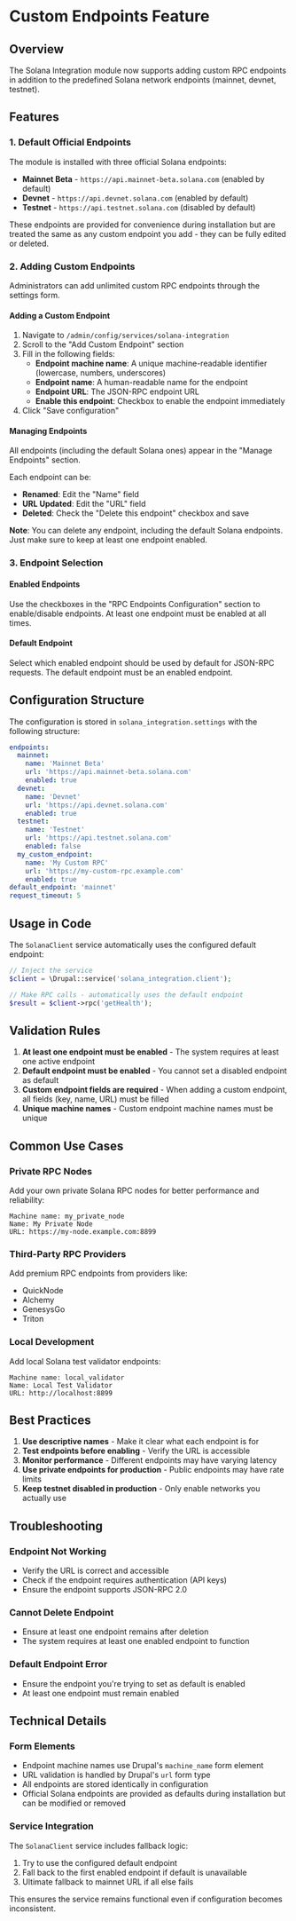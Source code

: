 # Custom Endpoints Feature

## Overview

The Solana Integration module now supports adding custom RPC endpoints in addition to the predefined Solana network endpoints (mainnet, devnet, testnet).

## Features

### 1. **Default Official Endpoints**
The module is installed with three official Solana endpoints:
- **Mainnet Beta** - `https://api.mainnet-beta.solana.com` (enabled by default)
- **Devnet** - `https://api.devnet.solana.com` (enabled by default)
- **Testnet** - `https://api.testnet.solana.com` (disabled by default)

These endpoints are provided for convenience during installation but are treated the same as any custom endpoint you add - they can be fully edited or deleted.

### 2. **Adding Custom Endpoints**
Administrators can add unlimited custom RPC endpoints through the settings form.

#### Adding a Custom Endpoint

1. Navigate to `/admin/config/services/solana-integration`
2. Scroll to the "Add Custom Endpoint" section
3. Fill in the following fields:
   - **Endpoint machine name**: A unique machine-readable identifier (lowercase, numbers, underscores)
   - **Endpoint name**: A human-readable name for the endpoint
   - **Endpoint URL**: The JSON-RPC endpoint URL
   - **Enable this endpoint**: Checkbox to enable the endpoint immediately
4. Click "Save configuration"

#### Managing Endpoints

All endpoints (including the default Solana ones) appear in the "Manage Endpoints" section.

Each endpoint can be:
- **Renamed**: Edit the "Name" field
- **URL Updated**: Edit the "URL" field
- **Deleted**: Check the "Delete this endpoint" checkbox and save

**Note**: You can delete any endpoint, including the default Solana endpoints. Just make sure to keep at least one endpoint enabled.

### 3. **Endpoint Selection**

#### Enabled Endpoints
Use the checkboxes in the "RPC Endpoints Configuration" section to enable/disable endpoints. At least one endpoint must be enabled at all times.

#### Default Endpoint
Select which enabled endpoint should be used by default for JSON-RPC requests. The default endpoint must be an enabled endpoint.

## Configuration Structure

The configuration is stored in `solana_integration.settings` with the following structure:

```yaml
endpoints:
  mainnet:
    name: 'Mainnet Beta'
    url: 'https://api.mainnet-beta.solana.com'
    enabled: true
  devnet:
    name: 'Devnet'
    url: 'https://api.devnet.solana.com'
    enabled: true
  testnet:
    name: 'Testnet'
    url: 'https://api.testnet.solana.com'
    enabled: false
  my_custom_endpoint:
    name: 'My Custom RPC'
    url: 'https://my-custom-rpc.example.com'
    enabled: true
default_endpoint: 'mainnet'
request_timeout: 5
```

## Usage in Code

The `SolanaClient` service automatically uses the configured default endpoint:

```php
// Inject the service
$client = \Drupal::service('solana_integration.client');

// Make RPC calls - automatically uses the default endpoint
$result = $client->rpc('getHealth');
```

## Validation Rules

1. **At least one endpoint must be enabled** - The system requires at least one active endpoint
2. **Default endpoint must be enabled** - You cannot set a disabled endpoint as default
3. **Custom endpoint fields are required** - When adding a custom endpoint, all fields (key, name, URL) must be filled
4. **Unique machine names** - Custom endpoint machine names must be unique

## Common Use Cases

### Private RPC Nodes
Add your own private Solana RPC nodes for better performance and reliability:

```
Machine name: my_private_node
Name: My Private Node
URL: https://my-node.example.com:8899
```

### Third-Party RPC Providers
Add premium RPC endpoints from providers like:
- QuickNode
- Alchemy
- GenesysGo
- Triton

### Local Development
Add local Solana test validator endpoints:

```
Machine name: local_validator
Name: Local Test Validator
URL: http://localhost:8899
```

## Best Practices

1. **Use descriptive names** - Make it clear what each endpoint is for
2. **Test endpoints before enabling** - Verify the URL is accessible
3. **Monitor performance** - Different endpoints may have varying latency
4. **Use private endpoints for production** - Public endpoints may have rate limits
5. **Keep testnet disabled in production** - Only enable networks you actually use

## Troubleshooting

### Endpoint Not Working
- Verify the URL is correct and accessible
- Check if the endpoint requires authentication (API keys)
- Ensure the endpoint supports JSON-RPC 2.0

### Cannot Delete Endpoint
- Ensure at least one endpoint remains after deletion
- The system requires at least one enabled endpoint to function

### Default Endpoint Error
- Ensure the endpoint you're trying to set as default is enabled
- At least one endpoint must remain enabled

## Technical Details

### Form Elements
- Endpoint machine names use Drupal's `machine_name` form element
- URL validation is handled by Drupal's `url` form type
- All endpoints are stored identically in configuration
- Official Solana endpoints are provided as defaults during installation but can be modified or removed

### Service Integration
The `SolanaClient` service includes fallback logic:
1. Try to use the configured default endpoint
2. Fall back to the first enabled endpoint if default is unavailable
3. Ultimate fallback to mainnet URL if all else fails

This ensures the service remains functional even if configuration becomes inconsistent.
